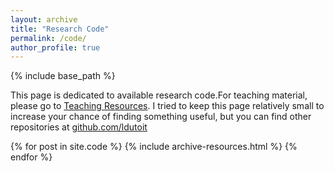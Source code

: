 ```yaml
---
layout: archive
title: "Research Code"
permalink: /code/
author_profile: true
---
```


{% include base_path %}

This page is dedicated to available research code.For teaching material, please go to [Teaching Resources](https://ldutoit.github.io/teaching/). I tried to keep this page relatively small to increase your chance of finding something useful, but you can find other repositories at [github.com/ldutoit](https://www.github.com/ldutoit)

{% for post in site.code %}
  {% include archive-resources.html %}
{% endfor %} 



